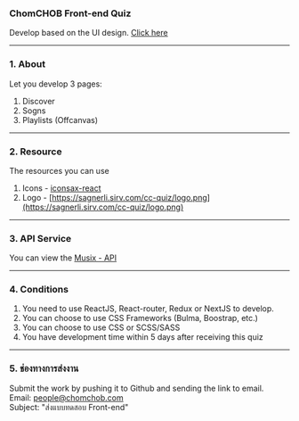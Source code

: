 ### ChomCHOB Front-end Quiz
Develop based on the UI design.  [Click here](https://www.figma.com/file/b1EOnbtnzB1tcUBAZeFe6A/Quiz-for-Lead%2FSenior-Front-end?node-id=10%3A1999)

---

### 1. About
Let you develop 3 pages:
1. Discover
2. Sogns
3. Playlists (Offcanvas)
---

### 2. Resource
The resources you can use
1. Icons - [iconsax-react](https://iconsax-react.pages.dev/)
2. Logo - [https://sagnerli.sirv.com/cc-quiz/logo.png](https://sagnerli.sirv.com/cc-quiz/logo.png)
---

### 3. API Service
You can view the [Musix - API](https://documenter.getpostman.com/view/14579854/VUjPJkmn#cfc4babe-b6a2-4487-8d92-433ac01ae7ce)

---
### 4. Conditions
  1. You need to use ReactJS, React-router, Redux or NextJS to develop.
  2. You can choose to use CSS Frameworks (Bulma, Boostrap, etc.)
  3. You can choose to use CSS or SCSS/SASS
  4. You have development time within 5 days after receiving this quiz

---
### 5. ช่องทางการส่งงาน
Submit the work by pushing it to Github and sending the link to email. \
Email: people@chomchob.com \
Subject: "ส่งแบบทดสอบ Front-end"